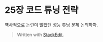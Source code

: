 # 25장 코드 튜닝 전략

역사적으로 논란이 많았던 성능 튜닝 문제 논의하자.





> Written with [StackEdit](https://stackedit.io/).
<!--stackedit_data:
eyJoaXN0b3J5IjpbMjM2MzM4NDcwXX0=
-->
